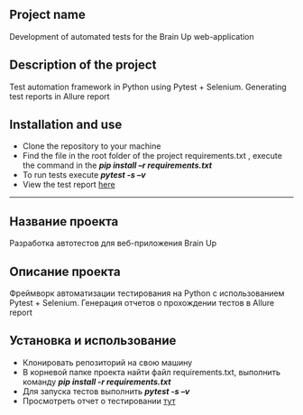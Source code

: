 ## Project name
Development of automated tests for the Brain Up web-application
## Description of the project
Test automation framework in Python using Pytest + Selenium.
Generating test reports in Allure report
## Installation and use
* Clone the repository to your machine
* Find the file in the root folder of the project requirements.txt , execute the command in the ***pip install –r  requirements.txt***
* To run tests execute ***pytest -s –v***
* View the test report [here](https://brain-up.github.io/auto-tests-python/ )
----  

## Название проекта
Разработка автотестов для веб-приложения Brain Up
## Описание проекта
Фреймворк автоматизации тестирования на Python с использованием Pytest + Selenium. 
Генерация отчетов о прохождении тестов в Allure report
 ## Установка и использование
* Клонировать репозиторий на свою машину
* В корневой папке проекта найти файл requirements.txt, выполнить команду ***pip install -r requirements.txt***
* Для запуска тестов выполнить ***pytest -s –v***
* Просмотреть отчет о тестировании [тут](https://brain-up.github.io/auto-tests-python/)

